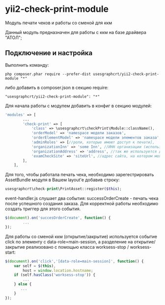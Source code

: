 # yii2-check-print-module
Модуль печати чеков и работы со сменой для ккм


Данный модуль предназначен для работы с ккм на базе драйвера "АТОЛ";

## Подключение и настройка

Выполнить команду:
```
php composer.phar require --prefer-dist usesgraphcrt/yii2-check-print-module "*"
```

либо добавить в composer.json в секцию require:

```
"usesgraphcrt/yii2-check-print-module": "*"
```

Для начала работы с модулем добавить в конфиг в секцию модулей:

```php
'modules' => [
        ...
        'check-print' => [
            'class' => \usesgraphcrt\checkPrint\Module::className(),
            'orderModel' => 'namespace модели заказов',
            'orderElementModel' => 'namespace модели элементов заказа',
            'adminRoles' => [//роли, которые имеют доступ к печати],
            'organizationInn' => 'some Inn', //ИНН организации (используется для печати на чеке)
            'organizationAddress' => 'address', //так же используется для печати на чеке
            'examCheckSite' => 'siteUrl', //адрес сайта, на котором можно проверить достоверность чека
        ],
    ],
```
Для того, чтобы работала печать чека, необходимо зарегестрировать AssetBundle модуля в Вашем layout'e добавив строку:
```php
usesgraphcrt\check-print\PrintAsset::register($this);
```

event-handler.js слушает два события:
successOrderCreate - печать чека после успешного создания заказа. Для корректной работы необходимо создать триггер для этого события.
```javaScript
$(document).on('succesOrderCreate', function() {
        ...
});
```
Для работы со сменой ккм (открытие/закрытие) используется событие click по элементу с data-role=main-session,
а разделение на открытие/закрытие реализовано с помощью класса worksess-stop / worksess-start:
```javaScript
$(document).on('click','[data-role=main-session]', function() {
    var self = $(this),
        host = window.location.hostname;
    if (self.hasClass('worksess-stop')) {
        ...
    } else {
       ...
    }
});
```
